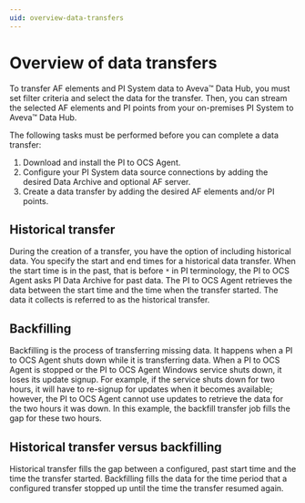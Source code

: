 ```yaml
---
uid: overview-data-transfers
---
```


# Overview of data transfers

To transfer AF elements and PI System data to Aveva&trade; Data Hub, you must set filter criteria and select the data for the transfer. Then, you can stream the selected AF elements and PI points from your on-premises PI System to Aveva&trade; Data Hub.

The following tasks must be performed before you can complete a data transfer:

1. Download and install the PI to OCS Agent.
2. Configure your PI System data source connections by adding the desired Data Archive and optional AF server.
3. Create a data transfer by adding the desired AF elements and/or PI points.

## Historical transfer

During the creation of a transfer, you have the option of including historical data. You specify the start and end times for a historical data transfer. When the start time is in the past, that is before `*` in PI terminology, the PI to OCS Agent asks PI Data Archive for past data. The PI to OCS Agent retrieves the data between the start time and the time when the transfer started. The data it collects is referred to as the historical transfer.

## Backfilling

Backfilling is the process of transferring missing data. It happens when a PI to OCS Agent shuts down while it is transferring data. When a PI to OCS Agent is stopped or the PI to OCS Agent Windows service shuts down, it loses its update signup. For example, if the service shuts down for two hours, it will have to re-signup for updates when it becomes available; however, the PI to OCS Agent cannot use updates to retrieve the data for the two hours it was down. In this example, the backfill transfer job fills the gap for these two hours.

## Historical transfer versus backfilling

Historical transfer fills the gap between a configured, past start time and the time the transfer started. Backfilling fills the data for the time period that a configured transfer stopped up until the time the transfer resumed again.
